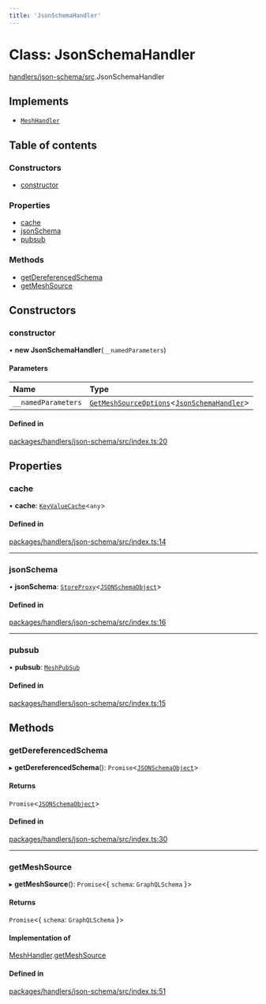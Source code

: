 ```yaml
---
title: 'JsonSchemaHandler'
---
```


# Class: JsonSchemaHandler

[handlers/json-schema/src](../modules/handlers_json_schema_src).JsonSchemaHandler

## Implements

- [`MeshHandler`](/docs/api/interfaces/types_src.MeshHandler)

## Table of contents

### Constructors

- [constructor](handlers_json_schema_src.JsonSchemaHandler#constructor)

### Properties

- [cache](handlers_json_schema_src.JsonSchemaHandler#cache)
- [jsonSchema](handlers_json_schema_src.JsonSchemaHandler#jsonschema)
- [pubsub](handlers_json_schema_src.JsonSchemaHandler#pubsub)

### Methods

- [getDereferencedSchema](handlers_json_schema_src.JsonSchemaHandler#getdereferencedschema)
- [getMeshSource](handlers_json_schema_src.JsonSchemaHandler#getmeshsource)

## Constructors

### constructor

• **new JsonSchemaHandler**(`__namedParameters`)

#### Parameters

| Name | Type |
| :------ | :------ |
| `__namedParameters` | [`GetMeshSourceOptions`](../modules/types_src#getmeshsourceoptions)<[`JsonSchemaHandler`](/docs/api/interfaces/types_src.YamlConfig.JsonSchemaHandler)\> |

#### Defined in

[packages/handlers/json-schema/src/index.ts:20](https://github.com/Urigo/graphql-mesh/blob/master/packages/handlers/json-schema/src/index.ts#L20)

## Properties

### cache

• **cache**: [`KeyValueCache`](/docs/api/interfaces/types_src.KeyValueCache)<`any`\>

#### Defined in

[packages/handlers/json-schema/src/index.ts:14](https://github.com/Urigo/graphql-mesh/blob/master/packages/handlers/json-schema/src/index.ts#L14)

___

### jsonSchema

• **jsonSchema**: [`StoreProxy`](../modules/store_src#storeproxy)<[`JSONSchemaObject`](/docs/api/interfaces/json_machete_src.JSONSchemaObject)\>

#### Defined in

[packages/handlers/json-schema/src/index.ts:16](https://github.com/Urigo/graphql-mesh/blob/master/packages/handlers/json-schema/src/index.ts#L16)

___

### pubsub

• **pubsub**: [`MeshPubSub`](/docs/api/interfaces/types_src.MeshPubSub)

#### Defined in

[packages/handlers/json-schema/src/index.ts:15](https://github.com/Urigo/graphql-mesh/blob/master/packages/handlers/json-schema/src/index.ts#L15)

## Methods

### getDereferencedSchema

▸ **getDereferencedSchema**(): `Promise`<[`JSONSchemaObject`](/docs/api/interfaces/json_machete_src.JSONSchemaObject)\>

#### Returns

`Promise`<[`JSONSchemaObject`](/docs/api/interfaces/json_machete_src.JSONSchemaObject)\>

#### Defined in

[packages/handlers/json-schema/src/index.ts:30](https://github.com/Urigo/graphql-mesh/blob/master/packages/handlers/json-schema/src/index.ts#L30)

___

### getMeshSource

▸ **getMeshSource**(): `Promise`<{ `schema`: `GraphQLSchema`  }\>

#### Returns

`Promise`<{ `schema`: `GraphQLSchema`  }\>

#### Implementation of

[MeshHandler](/docs/api/interfaces/types_src.MeshHandler).[getMeshSource](/docs/api/interfaces/types_src.MeshHandler#getmeshsource)

#### Defined in

[packages/handlers/json-schema/src/index.ts:51](https://github.com/Urigo/graphql-mesh/blob/master/packages/handlers/json-schema/src/index.ts#L51)
